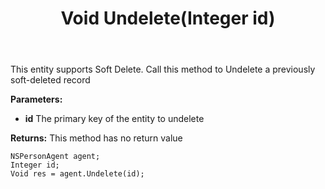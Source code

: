 ﻿---
uid: crmscript_ref_NSPersonAgent_Undelete
title: Void Undelete(Integer id)
intellisense: NSPersonAgent.Undelete
keywords: NSPersonAgent, Undelete
so.topic: reference
---

This entity supports Soft Delete. Call this method to Undelete a previously soft-deleted record

**Parameters:**
 - **id** The primary key of the entity to undelete

**Returns:** This method has no return value

```crmscript
NSPersonAgent agent;
Integer id;
Void res = agent.Undelete(id);
```

